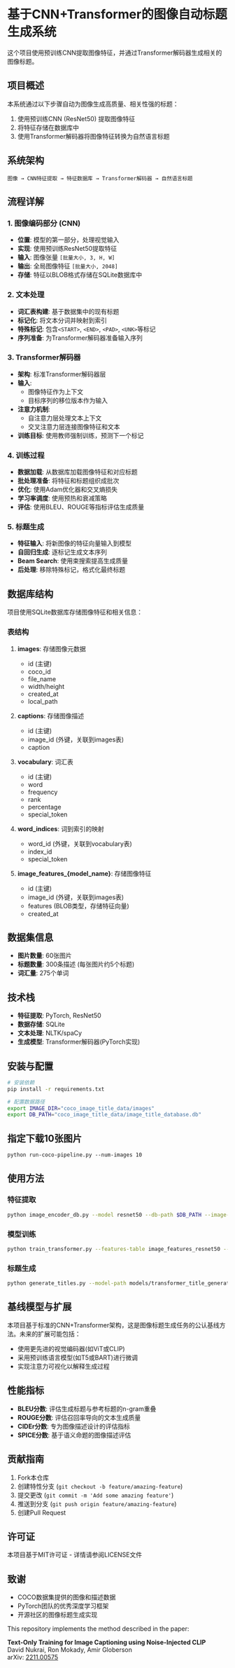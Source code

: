 # 基于CNN+Transformer的图像自动标题生成系统

这个项目使用预训练CNN提取图像特征，并通过Transformer解码器生成相关的图像标题。

## 项目概述

本系统通过以下步骤自动为图像生成高质量、相关性强的标题：
1. 使用预训练CNN (ResNet50) 提取图像特征
2. 将特征存储在数据库中
3. 使用Transformer解码器将图像特征转换为自然语言标题

## 系统架构

```
图像 → CNN特征提取 → 特征数据库 → Transformer解码器 → 自然语言标题
```

## 流程详解

### 1. 图像编码部分 (CNN)

- **位置**: 模型的第一部分，处理视觉输入
- **实现**: 使用预训练ResNet50提取特征
- **输入**: 图像张量 `[批量大小, 3, H, W]`
- **输出**: 全局图像特征 `[批量大小, 2048]`
- **存储**: 特征以BLOB格式存储在SQLite数据库中

### 2. 文本处理

- **词汇表构建**: 基于数据集中的现有标题
- **标记化**: 将文本分词并映射到索引
- **特殊标记**: 包含`<START>`, `<END>`, `<PAD>`, `<UNK>`等标记
- **序列准备**: 为Transformer解码器准备输入序列

### 3. Transformer解码器

- **架构**: 标准Transformer解码器层
- **输入**: 
  - 图像特征作为上下文
  - 目标序列的移位版本作为输入
- **注意力机制**: 
  - 自注意力层处理文本上下文
  - 交叉注意力层连接图像特征和文本
- **训练目标**: 使用教师强制训练，预测下一个标记

### 4. 训练过程

- **数据加载**: 从数据库加载图像特征和对应标题
- **批处理准备**: 将特征和标题组织成批次
- **优化**: 使用Adam优化器和交叉熵损失
- **学习率调度**: 使用预热和衰减策略
- **评估**: 使用BLEU、ROUGE等指标评估生成质量

### 5. 标题生成

- **特征输入**: 将新图像的特征向量输入到模型
- **自回归生成**: 逐标记生成文本序列
- **Beam Search**: 使用束搜索提高生成质量
- **后处理**: 移除特殊标记，格式化最终标题

## 数据库结构

项目使用SQLite数据库存储图像特征和相关信息：

### 表结构

1. **images**: 存储图像元数据
   - id (主键)
   - coco_id
   - file_name
   - width/height
   - created_at
   - local_path

2. **captions**: 存储图像描述
   - id (主键)
   - image_id (外键，关联到images表)
   - caption

3. **vocabulary**: 词汇表
   - id (主键)
   - word
   - frequency
   - rank
   - percentage
   - special_token

4. **word_indices**: 词到索引的映射
   - word_id (外键，关联到vocabulary表)
   - index_id
   - special_token

5. **image_features_{model_name}**: 存储图像特征
   - id (主键)
   - image_id (外键，关联到images表)
   - features (BLOB类型，存储特征向量)
   - created_at

## 数据集信息

- **图片数量**: 60张图片
- **标题数量**: 300条描述 (每张图片约5个标题)
- **词汇量**: 275个单词

## 技术栈

- **特征提取**: PyTorch, ResNet50
- **数据存储**: SQLite
- **文本处理**: NLTK/spaCy
- **生成模型**: Transformer解码器(PyTorch实现)

## 安装与配置

```bash
# 安装依赖
pip install -r requirements.txt

# 配置数据路径
export IMAGE_DIR="coco_image_title_data/images"
export DB_PATH="coco_image_title_data/image_title_database.db"
```
## 指定下载10张图片
```
python run-coco-pipeline.py --num-images 10
```
## 使用方法

### 特征提取

```bash
python image_encoder_db.py --model resnet50 --db-path $DB_PATH --image-dir $IMAGE_DIR
```

### 模型训练

```bash
python train_transformer.py --features-table image_features_resnet50 --db-path $DB_PATH --batch-size 16 --epochs 50
```

### 标题生成

```bash
python generate_titles.py --model-path models/transformer_title_generator.pt --image-path sample.jpg
```

## 基线模型与扩展

本项目基于标准的CNN+Transformer架构，这是图像标题生成任务的公认基线方法。未来的扩展可能包括：

- 使用更先进的视觉编码器(如ViT或CLIP)
- 采用预训练语言模型(如T5或BART)进行微调
- 实现注意力可视化以解释生成过程

## 性能指标

- **BLEU分数**: 评估生成标题与参考标题的n-gram重叠
- **ROUGE分数**: 评估召回率导向的文本生成质量
- **CIDEr分数**: 专为图像描述设计的评估指标
- **SPICE分数**: 基于语义命题的图像描述评估

## 贡献指南

1. Fork本仓库
2. 创建特性分支 (`git checkout -b feature/amazing-feature`)
3. 提交更改 (`git commit -m 'Add some amazing feature'`)
4. 推送到分支 (`git push origin feature/amazing-feature`)
5. 创建Pull Request

## 许可证

本项目基于MIT许可证 - 详情请参阅LICENSE文件

## 致谢

- COCO数据集提供的图像和描述数据
- PyTorch团队的优秀深度学习框架
- 开源社区的图像标题生成实现

This repository implements the method described in the paper:

**Text-Only Training for Image Captioning using Noise-Injected CLIP**  
David Nukrai, Ron Mokady, Amir Globerson  
arXiv: [2211.00575](https://arxiv.org/abs/2211.00575)